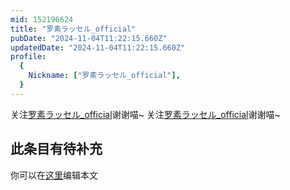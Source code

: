 ```yaml
---
mid: 152196624
title: "罗素ラッセル_official"
pubDate: "2024-11-04T11:22:15.660Z"
updatedDate: "2024-11-04T11:22:15.660Z"
profile:
  {
    Nickname: ["罗素ラッセル_official"],
  }
---
```


关注[罗素ラッセル_official](https://space.bilibili.com/152196624)谢谢喵~ 关注[罗素ラッセル_official](https://space.bilibili.com/152196624)谢谢喵~

## 此条目有待补充
你可以在[这里](https://github.com/Yuhanawa/VTuber.ICU/edit/master/src/content/v/罗素ラッセル_official/index.md)编辑本文
